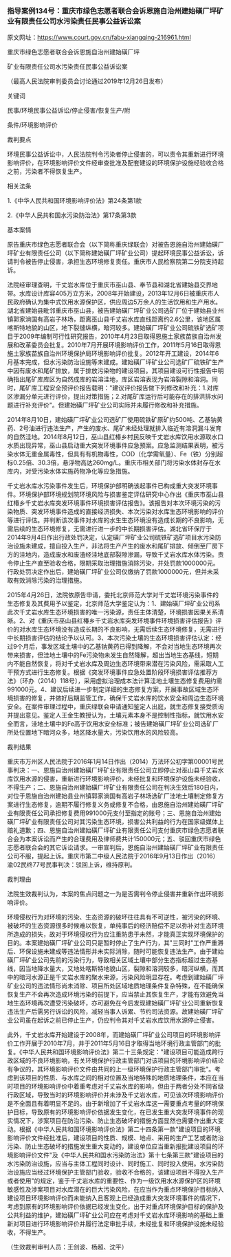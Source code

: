 ### 指导案例134号：重庆市绿色志愿者联合会诉恩施自治州建始磺厂坪矿业有限责任公司水污染责任民事公益诉讼案
原文网址：https://www.court.gov.cn/fabu-xiangqing-216961.html

重庆市绿色志愿者联合会诉恩施自治州建始磺厂坪

矿业有限责任公司水污染责任民事公益诉讼案

（最高人民法院审判委员会讨论通过2019年12月26日发布）

关键词

民事/环境民事公益诉讼/停止侵害/恢复生产/附

条件/环境影响评价

裁判要点

环境民事公益诉讼中，人民法院判令污染者停止侵害的，可以责令其重新进行环境影响评价，在环境影响评价文件经审查批准及配套建设的环境保护设施经验收合格之前，污染者不得恢复生产。

相关法条

1.《中华人民共和国环境影响评价法》第24条第1款

2.《中华人民共和国水污染防治法》第17条第3款

基本案情

原告重庆市绿色志愿者联合会（以下简称重庆绿联会）对被告恩施自治州建始磺厂坪矿业有限责任公司（以下简称建始磺厂坪矿业公司）提起环境民事公益诉讼，诉请判令被告停止侵害，承担生态环境修复责任。重庆市人民检察院第二分院支持起诉。

法院经审理查明，千丈岩水库位于重庆市巫山县、奉节县和湖北省建始县交界地带。水库设计库容405万立方米，2008年开始建设，2013年12月6日被重庆市人民政府确认为集中式饮用水源保护区，供应周边5万余人的生活饮用和生产用水。湖北省建始县毗邻重庆市巫山县，被告建始磺厂坪矿业公司选矿厂位于建始县业州镇郭家淌国有高岩子林场，距离巫山县千丈岩水库直线距离约2.6公里，该地区属喀斯特地貌的山区，地下裂缝纵横，暗河较多。建始磺厂坪矿业公司硫铁矿选矿项目于2009年编制可行性研究报告，2010年4月23日取得恩施土家族苗族自治州发展和改革委员会批复。2010年7月开展环境影响评价工作，2011年5月16日取得恩施土家族苗族自治州环境保护局环境影响评价批复。2012年开工建设，2014年6月基本完成，但水污染防治设施等未建成。建始磺厂坪矿业公司选矿厂硫铁矿生产中因有废水和尾矿排放，属于排放污染物的建设项目。其项目建设可行性报告中明确指出尾矿库库区为自然成库的岩溶洼地，库区岩溶表现为岩溶裂隙和溶洞。同时，尾矿库工程安全预评价报告载明："建议评价报告做下列修改和补充：1.对库区渗漏分单元进行评价，提出对策措施；2.对尾矿库运行后可能存在的排洪排水问题进行补充评价"。但建始磺厂坪矿业公司实际并未履行修改和补充措施。

2014年8月10日，建始磺厂坪矿业公司选矿厂使用硫铁矿原矿约500吨、乙基钠黄药、2号油进行违法生产，产生的废水、尾矿未经处理就排入临近有溶洞漏斗发育的自然洼地。2014年8月12日，巫山县红椿乡村民反映千丈岩水库饮用水源取水口水质出现异常，巫山县启动重大突发环境事件应急预案。应急监测结果表明，被污染水体无重金属毒性，但具有有机物毒性，COD（化学需氧量）、Fe（铁）分别超标0.25倍、30.3倍，悬浮物高达260mg/L。重庆市相关部门将污染水体封存在水库内，对受污染水体实施药物净化等应急措施。

千丈岩水库水污染事件发生后，环境保护部明确该起事件已构成重大突发环境事件。环境保护部环境规划院环境风险与损害鉴定评估研究中心作出《重庆市巫山县红椿乡千丈岩水库突发环境事件环境损害评估报告》。该报告对本次环境污染的污染物质、突发环境事件造成的直接经济损失、本次污染对水库生态环境影响的评价等进行评估。并判断该次事件对水库的水生生态环境没有造成长期的不良影响，无需后续的生态环境修复，无需进行进一步的中长期损害评估。湖北省环保厅于2014年9月4日作出行政处罚决定，认定磺厂坪矿业公司硫铁矿选矿项目水污染防治设施未建成，擅自投入生产，非法将生产产生的废水和尾矿排放、倾倒至厂房下方的洼地内，造成废水和废渣经洼地底部裂隙渗漏，导致千丈岩水库水体污染。责令停止生产直至验收合格，限期采取治理措施消除污染，并处罚款1000000元。行政处罚决定作出后，建始磺厂坪矿业公司仅缴纳了罚款1000000元，但并未采取有效消除污染的治理措施。

2015年4月26日，法院依原告申请，委托北京师范大学对千丈岩环境污染事件的生态修复及其费用予以鉴定，北京师范大学鉴定认为：1、建始磺厂坪矿业公司系此次千丈岩水库生态环境损害的唯一污染源，责任主体清楚，环境损害因果关系清晰。2、对《重庆市巫山县红椿乡千丈岩水库突发环境事件环境损害评估报告》评价的对水库生态环境没有造成长期的不良影响，无需后续生态环境修复，无需进行中长期损害评估的结论予以认可。3、本次污染土壤的生态环境损害评估认定：经过9个月后，事发区域土壤中的乙基钠黄药已得到降解，不会对当地生态环境再次带来损害，但洼地土壤中的Fe污染物未发生自然降解，超出当地生态基线，短期内不能自然恢复，将对千丈岩水库及周边生态环境带来潜在污染风险，需采取人工干预方式进行生态修复。根据《突发环境事件应急处置阶段环境损害评估推荐方法》〔环办（2014）118号〕，采用虚拟治理成本法计算洼地土壤生态修复费用约需991000元。4、建议后续进一步制定详细的生态修复方案，开展事故区域生态环境损害的修复，并做好后期监管工作，确保千丈岩水库的饮水安全和周边生态环境安全。在案件审理过程中，重庆绿联会申请通知鉴定人出庭，就生态修复接受质询并提出意见。鉴定人王金生教授认为，土壤元素本身不是控制性指标，就饮用水安全而言，洼地土壤中的Fe高于饮用水安全标准；被告建始磺厂坪矿业公司选矿厂所处位置地下暗河众多，地区降水量大，污染饮用水的风险较高。

裁判结果

重庆市万州区人民法院于2016年1月14日作出（2014）万法环公初字第00001号民事判决：一、恩施自治州建始磺厂坪矿业有限责任公司立即停止对巫山县千丈岩水库饮用水源的侵害，重新进行环境影响评价，未经批复和环境保护设施未经验收，不得生产；二、恩施自治州建始磺厂坪矿业有限责任公司在判决生效后180日内，对位于恩施自治州建始县业州镇郭家淌国有高岩子林场选矿厂洼地土壤制定修复方案进行生态修复，逾期不履行修复义务或修复不合格，由恩施自治州建始磺厂坪矿业有限责任公司承担修复费用991000元支付至指定的账号；三、恩施自治州建始磺厂坪矿业有限责任公司对其污染生态环境，损害公共利益的行为在国家级媒体上赔礼道歉；四、恩施自治州建始磺厂坪矿业有限责任公司支付重庆市绿色志愿者联合会为本案诉讼而产生的合理费用及律师费共计150000元；五、驳回重庆市绿色志愿者联合会的其它诉讼请求。一审宣判后，恩施自治州建始磺厂坪矿业有限责任公司不服，提起上诉。重庆市第二中级人民法院于2016年9月13日作出（2016）渝02民终77号民事判决：驳回上诉，维持原判。

裁判理由

法院生效裁判认为，本案的焦点问题之一为是否需判令停止侵害并重新作出环境影响评价。

环境侵权行为对环境的污染、生态资源的破坏往往具有不可逆性，被污染的环境、被破坏的生态资源很多时候难以恢复，单纯事后的经济赔偿不足以弥补对生态环境所造成的损失，故对于环境侵权行为应注重防患于未然，才能真正实现环境保护的目的。本案建始磺厂坪矿业公司只是暂时停止了生产行为，其"三同时"工作严重滞后、环保设施未建成等违法情形并未实际消除，随时可能恢复违法生产。由于建始磺厂坪矿业公司先前的污染行为，导致相关区域土壤中部分生态指标超过生态基线，因当地降水量大，又地处喀斯特地貌山区，裂隙和溶洞较多，暗河纵横，而其中的暗河水源正是千丈岩水库的聚水来源，污染风险明显存在。考虑到建始磺厂坪矿业公司的违法情形尚未消除、项目所处区域地质地理条件复杂特殊，在不能确保恢复生产不会再次造成环境污染的前提下，应当禁止其恢复生产，才能有效避免当地生态环境再次遭受污染破坏，亦可避免在今后发现建始磺厂坪矿业公司重新恢复违法生产后需另行诉讼的风险，减轻当事人诉累、节约司法资源。故建始磺厂坪矿业公司虽在起诉之前已停止生产，仍应判令其对千丈岩水库饮用水源停止侵害。

此外，千丈岩水库开始建设于2008年，而建始磺厂坪矿业公司项目的环境影响评价工作开展于2010年7月，并于2011年5月16日才取得当地环境行政主管部门的批复。《中华人民共和国环境影响评价法》第二十三条规定："建设项目可能造成跨行政区域的不良环境影响，有关环境保护行政主管部门对该项目的环境影响评价结论有争议的，其环境影响评价文件由共同的上一级环境保护行政主管部门审批"。考虑到该项目的性质、与水库之间的相对位置及当地特殊的地质地理条件，本应在当时项目的环境影响评价中着重考虑对千丈岩水库的影响，但由于两者分处不同省级行政区域，导致当时的环境影响评价并未涉及千丈岩水库，可见该次环境影响评价是不全面且有着明显不足的。由于新增加了千丈岩水库这一需要重点考量的环境保护目标，导致原有的环境影响评价依据发生变化，在已发生重大突发环境事件的现实情况下，涉案项目在防治污染、防止生态破坏的措施方面显然也需要作出重大变动。根据《中华人民共和国环境影响评价法》第二十四条第一款"建设项目的环境影响评价文件经批准后，建设项目的性质、规模、地点、采用的生产工艺或者防治污染、防止生态破坏的措施发生重大变动的，建设单位应当重新报批建设项目的环境影响评价文件"及《中华人民共和国水污染防治法》第十七条第三款"建设项目的水污染防治设施，应当与主体工程同时设计、同时施工、同时投入使用。水污染防治设施应当经过环境保护主管部门验收，验收不合格的，该建设项目不得投入生产或者使用"的规定，鉴于千丈岩水库的重要性、作为一级饮用水水源保护区的环境敏感性及涉案项目对水库潜在的巨大污染风险，在应当作为重点环境保护目标纳入建设项目环境影响评价而未能纳入且客观上已经造成重大突发环境事件的情况下，考虑到原有的环境影响评价依据已经发生变化，出于对重点环境保护目标的保护及公共利益的维护，建始磺厂坪矿业公司应在考虑对千丈岩水库环境影响的基础上重新对项目进行环境影响评价并履行法定审批手续，未经批复和环境保护设施未经验收，不得生产。

（生效裁判审判人员：王剑波、杨超、沈平）
